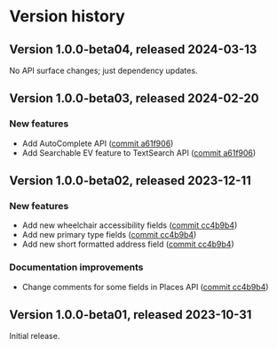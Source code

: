 # Version history

## Version 1.0.0-beta04, released 2024-03-13

No API surface changes; just dependency updates.

## Version 1.0.0-beta03, released 2024-02-20

### New features

- Add AutoComplete API ([commit a61f906](https://github.com/googleapis/google-cloud-dotnet/commit/a61f906f803b519900d553e302d0ac3ae9e1b7a3))
- Add Searchable EV feature to TextSearch API ([commit a61f906](https://github.com/googleapis/google-cloud-dotnet/commit/a61f906f803b519900d553e302d0ac3ae9e1b7a3))

## Version 1.0.0-beta02, released 2023-12-11

### New features

- Add new wheelchair accessibility fields ([commit cc4b9b4](https://github.com/googleapis/google-cloud-dotnet/commit/cc4b9b44b3c68be8f4369e1ec55087179cca2516))
- Add new primary type fields ([commit cc4b9b4](https://github.com/googleapis/google-cloud-dotnet/commit/cc4b9b44b3c68be8f4369e1ec55087179cca2516))
- Add new short formatted address field ([commit cc4b9b4](https://github.com/googleapis/google-cloud-dotnet/commit/cc4b9b44b3c68be8f4369e1ec55087179cca2516))

### Documentation improvements

- Change comments for some fields in Places API ([commit cc4b9b4](https://github.com/googleapis/google-cloud-dotnet/commit/cc4b9b44b3c68be8f4369e1ec55087179cca2516))

## Version 1.0.0-beta01, released 2023-10-31

Initial release.

